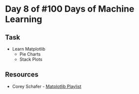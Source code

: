 # Day 8 of #100 Days of Machine Learning

## Task
- Learn Matplotlib
    - Pie Charts
    - Stack Plots

## Resources
- Corey Schafer - [Matplotlib Playlist](https://www.youtube.com/playlist?list=PL-osiE80TeTvipOqomVEeZ1HRrcEvtZB_)